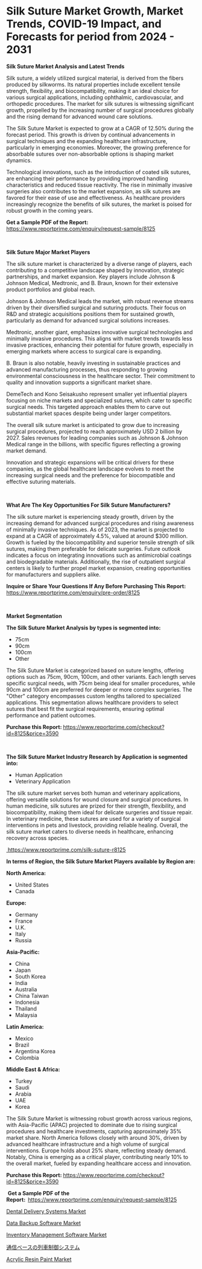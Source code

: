 <p><h1>Silk Suture Market Growth, Market Trends, COVID-19 Impact, and Forecasts for period from 2024 - 2031</h1></p><p><strong>Silk Suture Market Analysis and Latest Trends</strong></p>
<p><p>Silk suture, a widely utilized surgical material, is derived from the fibers produced by silkworms. Its natural properties include excellent tensile strength, flexibility, and biocompatibility, making it an ideal choice for various surgical applications, including ophthalmic, cardiovascular, and orthopedic procedures. The market for silk sutures is witnessing significant growth, propelled by the increasing number of surgical procedures globally and the rising demand for advanced wound care solutions.</p><p>The Silk Suture Market is expected to grow at a CAGR of 12.50% during the forecast period. This growth is driven by continual advancements in surgical techniques and the expanding healthcare infrastructure, particularly in emerging economies. Moreover, the growing preference for absorbable sutures over non-absorbable options is shaping market dynamics. </p><p>Technological innovations, such as the introduction of coated silk sutures, are enhancing their performance by providing improved handling characteristics and reduced tissue reactivity. The rise in minimally invasive surgeries also contributes to the market expansion, as silk sutures are favored for their ease of use and effectiveness. As healthcare providers increasingly recognize the benefits of silk sutures, the market is poised for robust growth in the coming years.</p></p>
<p><strong>Get a Sample PDF of the Report:&nbsp;</strong> <a href="https://www.reportprime.com/enquiry/request-sample/8125">https://www.reportprime.com/enquiry/request-sample/8125</a></p>
<p>&nbsp;</p>
<p><strong>Silk Suture Major Market Players</strong></p>
<p><p>The silk suture market is characterized by a diverse range of players, each contributing to a competitive landscape shaped by innovation, strategic partnerships, and market expansion. Key players include Johnson & Johnson Medical, Medtronic, and B. Braun, known for their extensive product portfolios and global reach.</p><p>Johnson & Johnson Medical leads the market, with robust revenue streams driven by their diversified surgical and suturing products. Their focus on R&D and strategic acquisitions positions them for sustained growth, particularly as demand for advanced surgical solutions increases.</p><p>Medtronic, another giant, emphasizes innovative surgical technologies and minimally invasive procedures. This aligns with market trends towards less invasive practices, enhancing their potential for future growth, especially in emerging markets where access to surgical care is expanding.</p><p>B. Braun is also notable, heavily investing in sustainable practices and advanced manufacturing processes, thus responding to growing environmental consciousness in the healthcare sector. Their commitment to quality and innovation supports a significant market share.</p><p>DemeTech and Kono Seisakusho represent smaller yet influential players focusing on niche markets and specialized sutures, which cater to specific surgical needs. This targeted approach enables them to carve out substantial market spaces despite being under larger competitors.</p><p>The overall silk suture market is anticipated to grow due to increasing surgical procedures, projected to reach approximately USD 2 billion by 2027. Sales revenues for leading companies such as Johnson & Johnson Medical range in the billions, with specific figures reflecting a growing market demand.</p><p>Innovation and strategic expansions will be critical drivers for these companies, as the global healthcare landscape evolves to meet the increasing surgical needs and the preference for biocompatible and effective suturing materials.</p></p>
<p>&nbsp;</p>
<p><strong>What Are The Key Opportunities For Silk Suture Manufacturers?</strong></p>
<p><p>The silk suture market is experiencing steady growth, driven by the increasing demand for advanced surgical procedures and rising awareness of minimally invasive techniques. As of 2023, the market is projected to expand at a CAGR of approximately 4.5%, valued at around $300 million. Growth is fueled by the biocompatibility and superior tensile strength of silk sutures, making them preferable for delicate surgeries. Future outlook indicates a focus on integrating innovations such as antimicrobial coatings and biodegradable materials. Additionally, the rise of outpatient surgical centers is likely to further propel market expansion, creating opportunities for manufacturers and suppliers alike.</p></p>
<p><strong>Inquire or Share Your Questions If Any Before Purchasing This Report:</strong> <a href="https://www.reportprime.com/enquiry/pre-order/8125">https://www.reportprime.com/enquiry/pre-order/8125</a></p>
<p>&nbsp;</p>
<p><strong>Market Segmentation</strong></p>
<p><strong>The Silk Suture Market Analysis by types is segmented into:</strong></p>
<p><ul><li>75cm</li><li>90cm</li><li>100cm</li><li>Other</li></ul></p>
<p><p>The Silk Suture Market is categorized based on suture lengths, offering options such as 75cm, 90cm, 100cm, and other variants. Each length serves specific surgical needs, with 75cm being ideal for smaller procedures, while 90cm and 100cm are preferred for deeper or more complex surgeries. The "Other" category encompasses custom lengths tailored to specialized applications. This segmentation allows healthcare providers to select sutures that best fit the surgical requirements, ensuring optimal performance and patient outcomes.</p></p>
<p><strong>Purchase this Report:&nbsp;</strong><a href="https://www.reportprime.com/checkout?id=8125&price=3590">https://www.reportprime.com/checkout?id=8125&price=3590</a></p>
<p>&nbsp;</p>
<p><strong>The Silk Suture Market Industry Research by Application is segmented into:</strong></p>
<p><ul><li>Human Application</li><li>Veterinary Application</li></ul></p>
<p><p>The silk suture market serves both human and veterinary applications, offering versatile solutions for wound closure and surgical procedures. In human medicine, silk sutures are prized for their strength, flexibility, and biocompatibility, making them ideal for delicate surgeries and tissue repair. In veterinary medicine, these sutures are used for a variety of surgical interventions in pets and livestock, providing reliable healing. Overall, the silk suture market caters to diverse needs in healthcare, enhancing recovery across species.</p></p>
<p><a href="https://www.reportprime.com/silk-suture-r8125">&nbsp;https://www.reportprime.com/silk-suture-r8125</a></p>
<p><strong>In terms of Region, the Silk Suture Market Players available by Region are:</strong></p>
<p>
    <p> <strong> North America: </strong>
        <ul>
            <li>United States</li>
            <li>Canada</li>
        </ul>
        </p> 
    <p> <strong> Europe: </strong>
        <ul>
            <li>Germany</li>
            <li>France</li>
            <li>U.K.</li>
            <li>Italy</li>
            <li>Russia</li>
        </ul>
        </p> 
    <p> <strong> Asia-Pacific: </strong>
        <ul>
            <li>China</li>
            <li>Japan</li>
            <li>South Korea</li>
            <li>India</li>
            <li>Australia</li>
            <li>China Taiwan</li>
            <li>Indonesia</li>
            <li>Thailand</li>
            <li>Malaysia</li>
        </ul>
        </p> 
    <p> <strong> Latin America: </strong>
        <ul>
            <li>Mexico</li>
            <li>Brazil</li>
            <li>Argentina Korea</li>
            <li>Colombia</li>
        </ul>
        </p> 
    <p> <strong> Middle East & Africa: </strong>
        <ul>
            <li>Turkey</li>
            <li>Saudi</li>
            <li>Arabia</li>
            <li>UAE</li>
            <li>Korea</li>
        </ul>
    </p>
    </p>
<p><p>The Silk Suture Market is witnessing robust growth across various regions, with Asia-Pacific (APAC) projected to dominate due to rising surgical procedures and healthcare investments, capturing approximately 35% market share. North America follows closely with around 30%, driven by advanced healthcare infrastructure and a high volume of surgical interventions. Europe holds about 25% share, reflecting steady demand. Notably, China is emerging as a critical player, contributing nearly 10% to the overall market, fueled by expanding healthcare access and innovation.</p></p>
<p><strong>Purchase this Report: </strong><a href="https://www.reportprime.com/checkout?id=8125&price=3590">https://www.reportprime.com/checkout?id=8125&price=3590</a></p>
<p>&nbsp;<strong>Get a Sample PDF of the Report:&nbsp;&nbsp;</strong><a href="https://www.reportprime.com/enquiry/request-sample/8125">https://www.reportprime.com/enquiry/request-sample/8125</a></p>
<p><strong></strong></p>
<p><p><a href="https://github.com/WayneGriffin411/Market-Research-Report-List-1/blob/main/dental-delivery-systems-market.md">Dental Delivery Systems Market</a></p><p><a href="https://www.linkedin.com/pulse/data-backup-software-market-overview-global-trends-future-prospects-1t8vf?trackingId=BSSlY56eRRmGAK780%2Bl8Sw%3D%3D">Data Backup Software Market</a></p><p><a href="https://www.linkedin.com/pulse/global-inventory-management-software-industry-analysis-share-rqijf?trackingId=uasEVnvFSj2hsileGeO%2FWg%3D%3D">Inventory Management Software Market</a></p><p><a href="https://medium.com/@leroystapc/communications-based-train-control-systems-market-%E3%81%AF-%E3%82%B3%E3%82%B9%E3%83%88%E7%AE%A1%E7%90%86%E3%81%A8%E5%8A%B9%E7%8E%87%E5%90%91%E4%B8%8A%E3%82%92%E5%84%AA%E5%85%88%E3%81%97%E3%81%BE%E3%81%99-162a585e7645">通信ベースの列車制御システム</a></p><p><a href="https://issuu.com/reportprime-2/docs/acrylic-resin-paint-market-size-203_9e6af708b0715b">Acrylic Resin Paint Market</a></p></p>